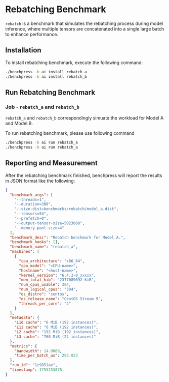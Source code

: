 # Rebatching Benchmark
`rebatch` is a benchmark that simulates the rebatching process during model inference, where multiple tensors are concatenated into a single large batch to enhance performance.

## Installation
To install rebatching benchmark, execute the following command:
```bash
./benchpress -b ai install rebatch_a
./benchpress -b ai install rebatch_b
```

## Run Rebatching Benchmark
### Job - `rebatch_a` and `rebatch_b`
`rebatch_a` and `rebatch_b` correspondingly simuate the workload for Model A and Model B.

To run rebatching benchmark, please use following command
```bash
./benchpress -b ai run rebatch_a
./benchpress -b ai run rebatch_a
```

## Reporting and Measurement
After the rebatching benchmark finished, benchpress will report the results in
JSON format like the following:

```json
{
  "benchmark_args": [
    "--threads=1",
    "--duration=300",
    "--size-dist=benchmarks/rebatch/model_a.dist",
    "--tensors=54",
    "--prefetch=0",
    "--output-tensor-size=5023008",
    "--memory-pool-size=4"
  ],
  "benchmark_desc": "Rebatch benchmark for Model A.",
  "benchmark_hooks": [],
  "benchmark_name": "rebatch_a",
  "machines": [
    {
      "cpu_architecture": "x86_64",
      "cpu_model": "<CPU-name>",
      "hostname": "<host-name>",
      "kernel_version": "6.4.3-0_xxxxx",
      "mem_total_kib": "2377089692 KiB",
      "num_cpus_usable": 384,
      "num_logical_cpus": "384",
      "os_distro": "centos",
      "os_release_name": "CentOS Stream 9",
      "threads_per_core": "2"
    }
  ],
  "metadata": {
    "L1d cache": "6 MiB (192 instances)",
    "L1i cache": "6 MiB (192 instances)",
    "L2 cache": "192 MiB (192 instances)",
    "L3 cache": "768 MiB (24 instances)"
  },
  "metrics": {
    "bandwidth": 14.9009,
    "time_per_batch_us": 293.023
  },
  "run_id": "1c9851ae",
  "timestamp": 1755253878,
}
```

